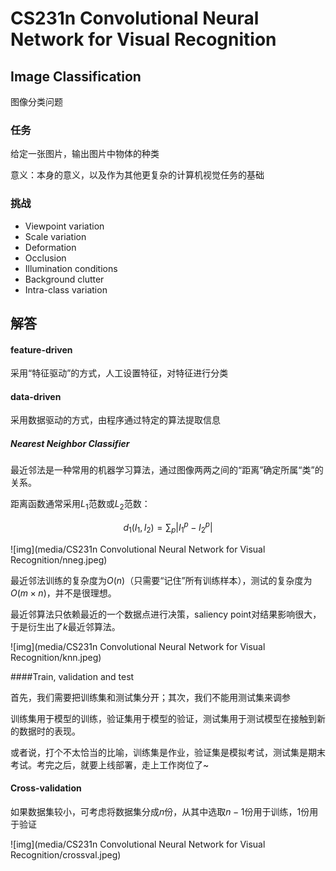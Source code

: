 

# CS231n Convolutional Neural Network for Visual Recognition

## Image Classification

图像分类问题

### 任务

给定一张图片，输出图片中物体的种类

意义：本身的意义，以及作为其他更复杂的计算机视觉任务的基础

### 挑战

* Viewpoint variation
* Scale variation
* Deformation
* Occlusion
* Illumination conditions
* Background clutter
* Intra-class variation

## 解答

#### feature-driven

采用“特征驱动”的方式，人工设置特征，对特征进行分类

#### data-driven

采用数据驱动的方式，由程序通过特定的算法提取信息

##### Nearest Neighbor Classifier

最近邻法是一种常用的机器学习算法，通过图像两两之间的“距离”确定所属“类”的关系。

距离函数通常采用$L_1$范数或$L_2$范数：

$$
d_{1}\left(I_{1}, I_{2}\right)=\sum_{p}\left|I_{1}^{p}-I_{2}^{p}\right|
$$

![img](media/CS231n Convolutional Neural Network for Visual Recognition/nneg.jpeg)

最近邻法训练的复杂度为$O(n)$（只需要“记住”所有训练样本），测试的复杂度为$O(m \times n)$，并不是很理想。

最近邻算法只依赖最近的一个数据点进行决策，saliency point对结果影响很大，于是衍生出了$k$最近邻算法。

![img](media/CS231n Convolutional Neural Network for Visual Recognition/knn.jpeg)

####Train, validation and test

首先，我们需要把训练集和测试集分开；其次，我们不能用测试集来调参

训练集用于模型的训练，验证集用于模型的验证，测试集用于测试模型在接触到新的数据时的表现。

或者说，打个不太恰当的比喻，训练集是作业，验证集是模拟考试，测试集是期末考试。考完之后，就要上线部署，走上工作岗位了~

<!--（飞桨教程上有一张图特有意思）-->

#### Cross-validation

如果数据集较小，可考虑将数据集分成$n$份，从其中选取$n-1$份用于训练，$1$份用于验证

![img](media/CS231n Convolutional Neural Network for Visual Recognition/crossval.jpeg)

